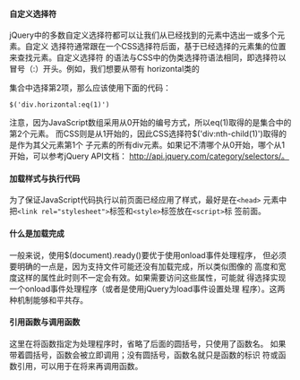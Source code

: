 #### 自定义选择符 ####
  jQuery中的多数自定义选择符都可以让我们从已经找到的元素中选出一或多个元素。自定义
选择符通常跟在一个CSS选择符后面，基于已经选择的元素集的位置来查找元素。自定义选择符
的语法与CSS中的伪类选择符语法相同，即选择符以冒号（:）开头。例如，我们想要从带有
horizontal类的<div>集合中选择第2项，那么应该使用下面的代码：

    $('div.horizontal:eq(1)')

注意，因为JavaScript数组采用从0开始的编号方式，所以eq(1)取得的是集合中的第2个元素。
而CSS则是从1开始的，因此CSS选择符$('div:nth-child(1)')取得的是作为其父元素第1个
子元素的所有div元素。如果记不清哪个从0开始，哪个从1开始，可以参考jQuery API文档：
http://api.jquery.com/category/selectors/。

#### 加载样式与执行代码 ####
为了保证JavaScript代码执行以前页面已经应用了样式，最好是在`<head>`
元素中把`<link rel="stylesheet">`标签和`<style>`标签放在`<script>`标
签前面。

#### 什么是加载完成 ####

一般来说，使用$(document).ready()要优于使用onload事件处理程序，
但必须要明确的一点是，因为支持文件可能还没有加载完成，所以类似图像的
高度和宽度这样的属性此时则不一定会有效。如果需要访问这些属性，可能就
得选择实现一个onload事件处理程序（或者是使用jQuery为load事件设置处理
程序）。这两种机制能够和平共存。

#### 引用函数与调用函数 ####

这里在将函数指定为处理程序时，省略了后面的圆括号，只使用了函数名。
如果带着圆括号，函数会被立即调用；没有圆括号，函数名就只是函数的标识
符或函数引用，可以用于在将来再调用函数。